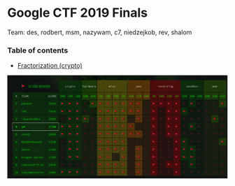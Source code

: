 # Google CTF 2019 Finals

Team: des, rodbert, msm, nazywam, c7, niedzejkob, rev, shalom

### Table of contents

* [Fractorization (crypto)](fractorization)


![](scoreboard.png)